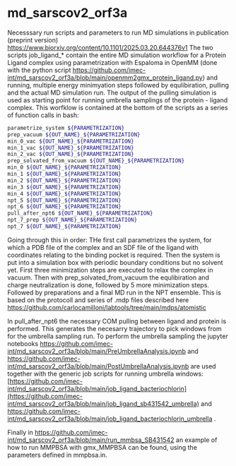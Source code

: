 # md_sarscov2_orf3a

Necesssary run scripts and parameters to run MD simulations in publication (preprint version) https://www.biorxiv.org/content/10.1101/2025.03.20.644376v1
The two scripts job_ligand_* contain the entire MD simulation workflow for a Protein Ligand complex using parametrization with Espaloma in OpenMM
(done with the python script https://github.com/imec-int/md_sarscov2_orf3a/blob/main/openmm2gmx_protein_ligand.py) and running, multiple energy minimyation steps
followed by equlibiration, pulling and the actual MD simulation run. The output of the pulling simulation is used as starting point for running umbrella samplings
of the protein - ligand complex. This worfklow is contained at the bottom of the scripts as a series of function calls in bash:

```bash
parametrize_system ${PARAMETRIZATION}
prep_vacuum ${OUT_NAME}_${PARAMETRIZATION}
min_0_vac ${OUT_NAME}_${PARAMETRIZATION}
min_1_vac ${OUT_NAME}_${PARAMETRIZATION}
min_2_vac ${OUT_NAME}_${PARAMETRIZATION}
prep_solvated_from_vacuum ${OUT_NAME}_${PARAMETRIZATION}
min_0 ${OUT_NAME}_${PARAMETRIZATION}
min_1 ${OUT_NAME}_${PARAMETRIZATION}
min_2 ${OUT_NAME}_${PARAMETRIZATION}
min_3 ${OUT_NAME}_${PARAMETRIZATION}
min_4 ${OUT_NAME}_${PARAMETRIZATION}
npt_5 ${OUT_NAME}_${PARAMETRIZATION}
npt_6 ${OUT_NAME}_${PARAMETRIZATION}
pull_after_npt6 ${OUT_NAME}_${PARAMETRIZATION}
npt_7_prep ${OUT_NAME}_${PARAMETRIZATION}
npt_7 ${OUT_NAME}_${PARAMETRIZATION}
```

Going through this in order: 
THe first call parametrizes the system, for which a PDB file of the complex and an SDF file of the ligand with coordinates relating to the binding pocket is required.
Then the system is put into a simulation box with periodic boundary conditions but no solvent yet. First three minimization steps are executed to relax the complex in vacuum.
Then with prep_solvated_from_vacuum the equlibiration and charge neutralization is done, followed by 5 more minimization steps. Followed by preparations and a final MD run in the NPT ensemble. 
This is based on the protocoll and series of .mdp files described here https://github.com/carlocamilloni/labtools/tree/main/mdps/atomistic

In pull_after_npt6 the necessary COM pulling between ligand and protein is performed. This generates the necesarry trajectory to pick windows from for the umbrella sampling run.
To perform the umbrella sampling the jupyter notebooks https://github.com/imec-int/md_sarscov2_orf3a/blob/main/PreUmbrellaAnalysis.ipynb and https://github.com/imec-int/md_sarscov2_orf3a/blob/main/PostUmbrellaAnalysis.ipynb
are used together with the generic job scripts for running umbrella windows: [https://github.com/imec-int/md_sarscov2_orf3a/blob/main/job_ligand_bacteriochlorin](https://github.com/imec-int/md_sarscov2_orf3a/blob/main/job_ligand_sb431542_umbrella) and
https://github.com/imec-int/md_sarscov2_orf3a/blob/main/job_ligand_bacteriochlorin_umbrella .

Finally in https://github.com/imec-int/md_sarscov2_orf3a/blob/main/run_mmbsa_SB431542 an example of how to run MMPBSA with gmx_MMPBSA can be found, using the parameters defined in mmpbsa.in.
